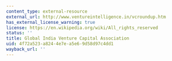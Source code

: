 ```yaml
---
content_type: external-resource
external_url: http://www.ventureintelligence.in/vcroundup.htm
has_external_license_warning: true
license: https://en.wikipedia.org/wiki/All_rights_reserved
status: ''
title: Global India Venture Capital Association
uid: 4f72a523-a824-4e7e-a5e6-9d58d97c4dd1
wayback_url: ''
---
```

